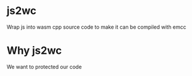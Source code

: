 # js2wc
Wrap js into wasm cpp source code to make it can be compiled with emcc

# Why js2wc  

We want to protected our code 

